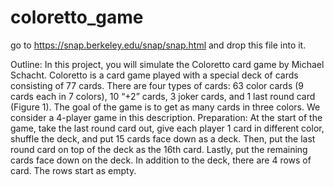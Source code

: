 # coloretto_game

go to https://snap.berkeley.edu/snap/snap.html and drop this file into it.


Outline: In this project, you will simulate the Coloretto card game by Michael Schacht.
Coloretto is a card game played with a special deck of cards consisting of 77 cards. There are
four types of cards: 63 color cards (9 cards each in 7 colors), 10 “+2” cards, 3 joker cards, and
1 last round card (Figure 1). The goal of the game is to get as many cards in three colors. We
consider a 4-player game in this description.
Preparation: At the start of the game, take the last round card out, give each player 1 card in
different color, shuffle the deck, and put 15 cards face down as a deck. Then, put the last round
card on top of the deck as the 16th card. Lastly, put the remaining cards face down on the deck.
In addition to the deck, there are 4 rows of card. The rows start as empty.
